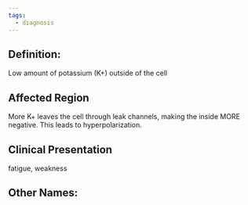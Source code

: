```yaml
---
tags:
  - diagnosis
---
```

## Definition:
Low amount of potassium (K+) outside of the cell

## Affected Region  
More K+ leaves the cell through leak channels, making the inside MORE negative. This leads to hyperpolarization. 

## Clinical Presentation
fatigue, weakness

## Other Names: 



